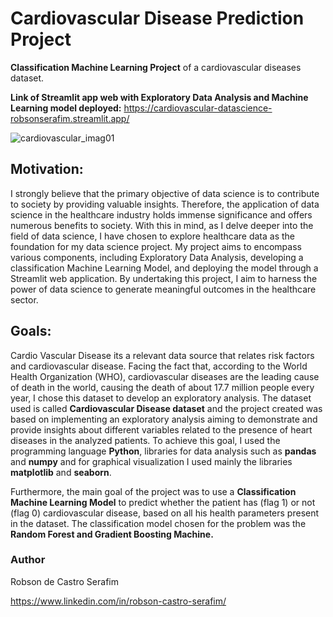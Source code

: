 # Cardiovascular Disease Prediction Project

**Classification Machine Learning Project** of a  cardiovascular diseases dataset.

**Link of Streamlit app web with Exploratory Data Analysis and Machine Learning model deployed:** https://cardiovascular-datascience-robsonserafim.streamlit.app/

![cardiovascular_imag01](https://user-images.githubusercontent.com/99512194/175938528-d1c25734-c7cf-4050-9268-9237180a3f7b.png)

## Motivation:

I strongly believe that the primary objective of data science is to contribute to society by providing valuable insights. Therefore, the application of data science in the healthcare industry holds immense significance and offers numerous benefits to society. With this in mind, as I delve deeper into the field of data science, I have chosen to explore healthcare data as the foundation for my data science project. My project aims to encompass various components, including Exploratory Data Analysis, developing a classification Machine Learning Model, and deploying the model through a Streamlit web application. By undertaking this project, I aim to harness the power of data science to generate meaningful outcomes in the healthcare sector.

## Goals:

Cardio Vascular Disease its a relevant data source that relates risk factors and cardiovascular disease. Facing the fact that, according to the World Health Organization (WHO), cardiovascular diseases are the leading cause of death in the world, causing the death of about 17.7 million people every year, I chose this dataset to develop an exploratory analysis.
The dataset used is called **Cardiovascular Disease dataset** and the project created was based on implementing an exploratory analysis aiming to demonstrate and provide insights about different variables related to the presence of heart diseases in the analyzed patients. 
To achieve this goal, I used the programming language **Python**, libraries for data analysis such as **pandas** and **numpy** and for graphical visualization I used mainly the libraries **matplotlib** and **seaborn**. 

Furthermore, the main goal of the project was to use a **Classification Machine Learning Model** to predict whether the patient has (flag 1) or not (flag 0) cardiovascular disease, based on all his health parameters present in the dataset. The classification model chosen for the problem was the **Random Forest and Gradient Boosting Machine.**

### Author
Robson de Castro Serafim

https://www.linkedin.com/in/robson-castro-serafim/
